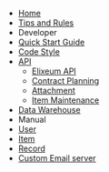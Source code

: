 - [Home](/)
- [Tips and Rules](/rules)
- Developer
 - [Quick Start Guide](/developer/quick-start)
 - [Code Style](/developer/code-style)
 - [API](/developer/api/)
   - [Elixeum API](/developer/api/README)
   - [Contract Planning](/developer/api/contract-planning)
   - [Attachment](/developer/api/attachment)
   - [Item Maintenance](/developer/api/item-maintenance)
 - [Data Warehouse](/developer/api/data-warehouse)
- Manual
 - [User](/manual/user)
 - [Item](/manual/item)
 - [Record](/manual/record)
 - [Custom Email server](/manual/custom-smtp-server)
